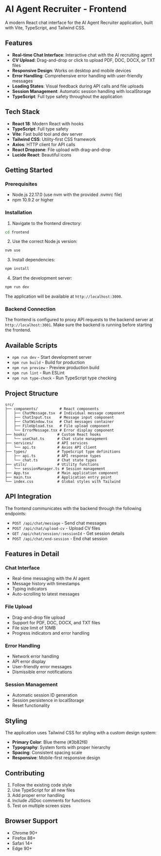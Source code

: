 # AI Agent Recruiter - Frontend

A modern React chat interface for the AI Agent Recruiter application, built with Vite, TypeScript, and Tailwind CSS.

## Features

- **Real-time Chat Interface**: Interactive chat with the AI recruiting agent
- **CV Upload**: Drag-and-drop or click to upload PDF, DOC, DOCX, or TXT files
- **Responsive Design**: Works on desktop and mobile devices
- **Error Handling**: Comprehensive error handling with user-friendly messages
- **Loading States**: Visual feedback during API calls and file uploads
- **Session Management**: Automatic session handling with localStorage
- **TypeScript**: Full type safety throughout the application

## Tech Stack

- **React 18**: Modern React with hooks
- **TypeScript**: Full type safety
- **Vite**: Fast build tool and dev server
- **Tailwind CSS**: Utility-first CSS framework
- **Axios**: HTTP client for API calls
- **React Dropzone**: File upload with drag-and-drop
- **Lucide React**: Beautiful icons

## Getting Started

### Prerequisites

- Node.js 22.17.0 (use nvm with the provided .nvmrc file)
- npm 10.9.2 or higher

### Installation

1. Navigate to the frontend directory:

```bash
cd frontend
```

2. Use the correct Node.js version:

```bash
nvm use
```

3. Install dependencies:

```bash
npm install
```

4. Start the development server:

```bash
npm run dev
```

The application will be available at `http://localhost:3000`.

### Backend Connection

The frontend is configured to proxy API requests to the backend server at `http://localhost:3001`. Make sure the backend is running before starting the frontend.

## Available Scripts

- `npm run dev` - Start development server
- `npm run build` - Build for production
- `npm run preview` - Preview production build
- `npm run lint` - Run ESLint
- `npm run type-check` - Run TypeScript type checking

## Project Structure

```
src/
├── components/          # React components
│   ├── ChatMessage.tsx  # Individual message component
│   ├── ChatInput.tsx    # Message input component
│   ├── ChatWindow.tsx   # Chat messages container
│   ├── FileUpload.tsx   # File upload component
│   └── ErrorMessage.tsx # Error display component
├── hooks/              # Custom React hooks
│   └── useChat.ts      # Chat state management
├── services/           # API services
│   └── api.ts          # Axios API client
├── types/              # TypeScript type definitions
│   ├── api.ts          # API response types
│   └── chat.ts         # Chat state types
├── utils/              # Utility functions
│   └── sessionManager.ts # Session management
├── App.tsx             # Main application component
├── main.tsx            # Application entry point
└── index.css           # Global styles with Tailwind
```

## API Integration

The frontend communicates with the backend through the following endpoints:

- `POST /api/chat/message` - Send chat messages
- `POST /api/chat/upload-cv` - Upload CV files
- `GET /api/chat/session/:sessionId` - Get session details
- `POST /api/chat/end-session` - End chat session

## Features in Detail

### Chat Interface

- Real-time messaging with the AI agent
- Message history with timestamps
- Typing indicators
- Auto-scrolling to latest messages

### File Upload

- Drag-and-drop file upload
- Support for PDF, DOC, DOCX, and TXT files
- File size limit of 10MB
- Progress indicators and error handling

### Error Handling

- Network error handling
- API error display
- User-friendly error messages
- Dismissible error notifications

### Session Management

- Automatic session ID generation
- Session persistence in localStorage
- Reset functionality

## Styling

The application uses Tailwind CSS for styling with a custom design system:

- **Primary Color**: Blue theme (#3b82f6)
- **Typography**: System fonts with proper hierarchy
- **Spacing**: Consistent spacing scale
- **Responsive**: Mobile-first responsive design

## Contributing

1. Follow the existing code style
2. Use TypeScript for all new files
3. Add proper error handling
4. Include JSDoc comments for functions
5. Test on multiple screen sizes

## Browser Support

- Chrome 90+
- Firefox 88+
- Safari 14+
- Edge 90+
